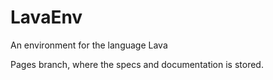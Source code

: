 # LavaEnv
An environment for the language Lava

Pages branch, where the specs and documentation is stored.